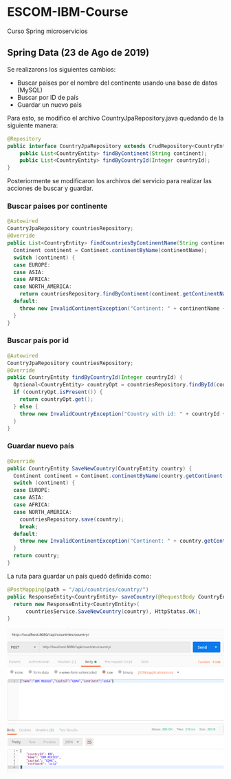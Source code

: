 # ESCOM-IBM-Course
Curso Spring microservicios

## Spring Data (23 de Ago de 2019)
Se realizarons los siguientes cambios:
- Buscar paises por el nombre del continente usando una base de datos (MySQL)
- Buscar por ID de país
- Guardar un nuevo paìs

Para esto, se modifico el archivo CountryJpaRepository.java quedando de la siguiente manera:

```java
@Repository
public interface CountryJpaRepository extends CrudRepository<CountryEntity, Integer>{
	public List<CountryEntity> findByContinent(String continent);
	public List<CountryEntity> findByCountryId(Integer countryId);
}
```

Posteriormente se modificaron los archivos del servicio para realizar las acciones de buscar y guardar.

### Buscar paises por continente

```java
@Autowired
CountryJpaRepository countriesRepository;
@Override
public List<CountryEntity> findCountriesByContinentName(String continentName) {
  Continent continent = Continent.continentByName(continentName);
  switch (continent) {
  case EUROPE:
  case ASIA:
  case AFRICA:
  case NORTH_AMERICA:
    return countriesRepository.findByContinent(continent.getContinentName());
  default:
    throw new InvalidContinentException("Continent: " + continentName + " does not exist.");
  }
}
```

### Buscar país por id 
```java
@Autowired
CountryJpaRepository countriesRepository;
@Override
public CountryEntity findByCountryId(Integer countryId) {
  Optional<CountryEntity> countryOpt = countriesRepository.findById(countryId);
  if (countryOpt.isPresent()) {
    return countryOpt.get();
  } else {
    throw new InvalidCountryException("Country with id: " + countryId + " does not exist.");
  }
}

```

### Guardar nuevo país

```java
@Override
public CountryEntity SaveNewCountry(CountryEntity country) {
  Continent continent = Continent.continentByName(country.getContinent());
  switch (continent) {
  case EUROPE:
  case ASIA:
  case AFRICA:
  case NORTH_AMERICA:
    countriesRepository.save(country);
    break;
  default:
    throw new InvalidContinentException("Continent: " + country.getContinent() + " does not exist.");
  }
  return country;	
}

```
La ruta para guardar un país quedó definida como:
``` java 
@PostMapping(path = "/api/countries/country/")
public ResponseEntity<CountryEntity> saveCountry(@RequestBody CountryEntity country) {
  return new ResponseEntity<CountryEntity>(
      countriesService.SaveNewCountry(country), HttpStatus.OK);
}  
```

![POST request](/img/API-POST-Country.png)




